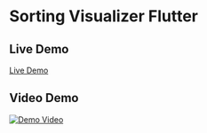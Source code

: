 # Sorting Visualizer Flutter

## Live Demo

[Live Demo](https://flutter-sorting-visualizer.vercel.app/)

## Video Demo

[![Demo Video](https://img.youtube.com/vi/xFSvZhkIlUI/0.jpg)](https://www.youtube.com/watch?v=xFSvZhkIlUI)



